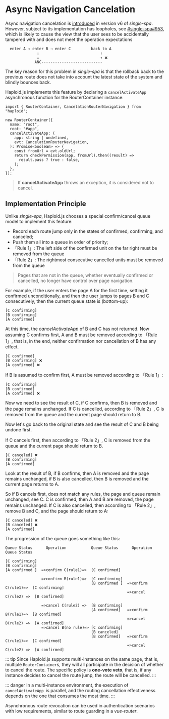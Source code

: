 # Async Navigation Cancelation

Async navigation cancelation is <a href="https://github.com/single-spa/single-spa/pull/826" target="_blank">introduced</a> in version v6 of _single-spa_. However, subject to its implementation has loopholes, see [#single-spa#953](https://github.com/single-spa/single-spa/issues/953), which is likely to cause the view that the user sees to be accidentally tampered with and does not meet the operation expectations

```
  enter A → enter B → enter C         back to A
              ↓                           ↑
              ↓                           ↑ ❌
             ANC---------------------------
```

The key reason for this problem in _single-spa_ is that the rollback back to the previous route does not take into account the latest state of the system and blindly bounces back.

Haploid.js implements this feature by declaring a `cancelActivateApp` asynchronous function for the RouterContainer instance:

```ts{6-14}
import { RouterContainer, CancelationRouterNavigation } from "haploid";

new RouterContainer({
  name: "root",
  root: "#app",
  cancelActivateApp: (
    app: string | undefined,
    evt: CancelationRouterNavigation,
  ): Promise<boolean> => {
    const fromUrl = evt.oldUrl;
    return checkPermission(app, fromUrl).then((result) =>
      result.pass ? true : false,
    );
  },
});
```

> If **cancelActivateApp** throws an exception, it is considered not to cancel.

## Implementation Principle

Unlike _single-spa_, Haploid.js chooses a special confirm/cancel queue model to implement this feature:

- Record each route jump only in the states of confirmed, confirming, and canceled;
- Push them all into a queue in order of priority;
- 「Rule 1」: The left side of the confirmed unit on the far right must be removed from the queue
- 「Rule 2」: The rightmost consecutive cancelled units must be removed from the queue

> Pages that are not in the queue, whether eventually confirmed or cancelled, no longer have control over page navigation.

For example, if the user enters the page A for the first time, setting it confirmed unconditionally, and then the user jumps to pages B and C consecutively, then the current queue state is (bottom-up):

```
[C confirming]
[B confirming]
[A confirmed]
```

At this time, the _cancelActivateApp_ of B and C has not returned. Now assuming C confirms first, A and B must be removed according to 「Rule 1」, that is, in the end, neither confirmation nor cancellation of B has any effect.

```{1}
[C confirmed]
[B confirming] ❌
[A confirmed] ❌
```

If B is assumed to confirm first, A must be removed according to 「Rule 1」:

```{2}
[C confirming]
[B confirmed]
[A confirmed] ❌
```

Now we need to see the result of C, if C confirms, then B is removed and the page remains unchanged. If C is cancelled, according to 「Rule 2」, C is removed from the queue and the current page should return to B.

Now let's go back to the original state and see the result of C and B being undone first.

If C cancels first, then according to 「Rule 2」, C is removed from the queue and the current page should return to B.

```{1}
[C canceled] ❌
[B confirming]
[A confirmed]
```

Look at the result of B, if B confirms, then A is removed and the page remains unchanged, if B is also cancelled, then B is removed and the current page returns to A.

So if B cancels first, does not match any rules, the page and queue remain unchanged, see C. C is confirmed, then A and B are removed, the page remains unchanged. If C is also cancelled, then according to 「Rule 2」, remove B and C, and the page should return to A:

```{1,2}
[C canceled] ❌
[B canceled] ❌
[A confirmed]
```

The progression of the queue goes something like this:

```
Queue Status      Operation           Queue Status      Operation            Queue Status

[C confirming]
[B confirming]
[A confirmed ]  =>confirm C(rule1)=>  [C confirmed]

                =>confirm B(rule1)=>  [C confirming]
                                      [B confirmed ]  =>confirm C(rule1)=>  [C confirming]
                                                      =>cancel C(rule2) =>  [B confirmed]

                =>cancel C(rule2) =>  [B confirming]
                                      [A confirmed]   =>confirm B(rule1)=>  [B confirmed]
                                                      =>cancel B(rule2) =>  [A confirmed]
                =>cancel B(no rule)=> [C confirming]
                                      [B canceled]
                                      [B confirmed]   =>confirm C(rule1)=>  [C confirmed]
                                                      =>cancel C(rule2) =>  [A confirmed]
```

::: tip
Since Haploid.js supports multi-instances on the same page, that is, multiple `RouterContainer`s, they will all participate in the decision of whether to cancel the route. The specific policy is **one-vote veto**, that is, if any instance decides to cancel the route jump, the route will be cancelled.
:::

::: danger
In a multi-instance environment, the execution of `cancelActivateApp `is parallel, and the routing cancellation effectiveness depends on the one that consumes the most time.
:::

Asynchronous route revocation can be used in authentication scenarios with low requirements, similar to route guarding in a _vue-router_.

